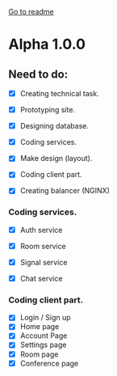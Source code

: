[Go to readme](../README.md)

# Alpha 1.0.0

## Need to do:
- [x] Creating technical task.
- [x] Prototyping site.
- [x] Designing database. 
- [x] Coding services.
- [x] Make design (layout).
- [x] Coding client part.
- [x] Creating balancer (NGINX)


### Coding services.
- [x] Auth service
- [x] Room service
- [x] Signal service
- [x] Chat service


### Coding client part.
- [x] Login / Sign up
- [x] Home page
- [x] Account Page
- [x] Settings page
- [x] Room page
- [x] Conference page